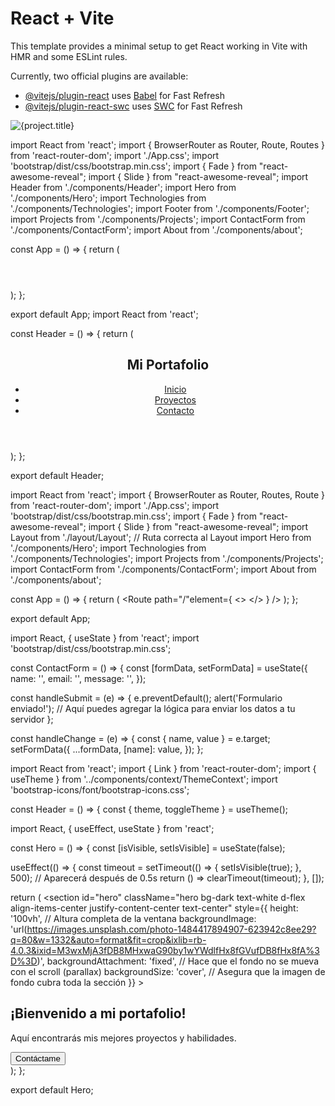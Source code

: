 # React + Vite

This template provides a minimal setup to get React working in Vite with HMR and some ESLint rules.

Currently, two official plugins are available:

- [@vitejs/plugin-react](https://github.com/vitejs/vite-plugin-react/blob/main/packages/plugin-react/README.md) uses [Babel](https://babeljs.io/) for Fast Refresh
- [@vitejs/plugin-react-swc](https://github.com/vitejs/vite-plugin-react-swc) uses [SWC](https://swc.rs/) for Fast Refresh



<img src={project.image} className="card-img-top" alt={project.title} />


import React from 'react';
import { BrowserRouter as Router, Route, Routes } from 'react-router-dom';
import './App.css';
import 'bootstrap/dist/css/bootstrap.min.css';
import { Fade } from "react-awesome-reveal";
import { Slide } from "react-awesome-reveal";
import Header from './components/Header';
import Hero from './components/Hero';
import Technologies from './components/Technologies';
import Footer from './components/Footer';
import Projects from './components/Projects';
import ContactForm from './components/ContactForm';
import About from './components/about';


const App = () => {
  return (
    <div>
      <Header />
        <Fade>
          <Hero />
            <Slide>
              <About/>
              <Technologies />
              <Projects />
            </Slide>
          <ContactForm />
          <Footer />
        </Fade>
    </div>
  );
};

export default App;
import React from 'react';

const Header = () => {
  return (
    <header className="bg-dark text-white py-3 fixed-top w-100">
      <nav className="container d-flex justify-content-between">
        <h1 className="logo">Mi Portafolio</h1>
        <ul className="nav">
          <li className="nav-item">
            <a className="nav-link text-white" href="#hero">Inicio</a>
          </li>
          <li className="nav-item">
            <a className="nav-link text-white" href="#projects">Proyectos</a>
          </li>
          <li className="nav-item">
            <a className="nav-link text-white" href="#contact">Contacto</a>
          </li>
        </ul>
      </nav>
    </header>
  );
};

export default Header;





import React from 'react';
import { BrowserRouter as Router, Routes, Route } from 'react-router-dom';
import './App.css';
import 'bootstrap/dist/css/bootstrap.min.css';
import { Fade } from "react-awesome-reveal";
import { Slide } from "react-awesome-reveal";
import Layout from './layout/Layout';  // Ruta correcta al Layout
import Hero from './components/Hero';
import Technologies from './components/Technologies';
import Projects from './components/Projects';
import ContactForm from './components/ContactForm';
import About from './components/about';

const App = () => {
  return (
    <Router>
      <Layout>
        <Routes>
          <Route
            path="/"element={
              <>
                <Fade>
                  <Hero />
                </Fade>
                <Slide>
                  <About />
                </Slide>
                <Technologies />
                <Projects />
                <ContactForm />
              </>
            }
          />
        </Routes>
      </Layout>
    </Router>
  );
};

export default App;


import React, { useState } from 'react';
import 'bootstrap/dist/css/bootstrap.min.css';



const ContactForm = () => {
  const [formData, setFormData] = useState({
    name: '',
    email: '',
    message: '',
  });

  const handleSubmit = (e) => {
    e.preventDefault();
    alert('Formulario enviado!');
    // Aquí puedes agregar la lógica para enviar los datos a tu servidor
  };

  const handleChange = (e) => {
    const { name, value } = e.target;
    setFormData({
      ...formData,
      [name]: value,
    });
  };

<div className="col-md-8 col-lg-6 mb-3">




import React from 'react';
import { Link } from 'react-router-dom';
import { useTheme } from '../components/context/ThemeContext';
import 'bootstrap-icons/font/bootstrap-icons.css';

const Header = () => {
  const { theme, toggleTheme } = useTheme();

 import React, { useEffect, useState } from 'react';





 

const Hero = () => {
  const [isVisible, setIsVisible] = useState(false);

  useEffect(() => {
    const timeout = setTimeout(() => {
      setIsVisible(true);
    }, 500); // Aparecerá después de 0.5s
    return () => clearTimeout(timeout);
  }, []);

  return (
    <section
      id="hero"
      className="hero bg-dark text-white d-flex align-items-center justify-content-center text-center"
      style={{
        height: '100vh', // Altura completa de la ventana
        backgroundImage: 'url(https://images.unsplash.com/photo-1484417894907-623942c8ee29?q=80&w=1332&auto=format&fit=crop&ixlib=rb-4.0.3&ixid=M3wxMjA3fDB8MHxwaG90by1wYWdlfHx8fGVufDB8fHx8fA%3D%3D)',
        backgroundAttachment: 'fixed', // Hace que el fondo no se mueva con el scroll (parallax)
        backgroundSize: 'cover', // Asegura que la imagen de fondo cubra toda la sección
      }}
    >
      <div className="container">
        <h2 className="display-4">¡Bienvenido a mi portafolio!</h2>
        <p className="lead">Aquí encontrarás mis mejores proyectos y habilidades.</p>
        <button className="btn btn-primary">Contáctame</button>
      </div>
    </section>
  );
};

export default Hero;
